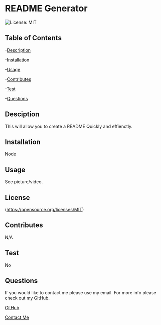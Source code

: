  # README Generator  
  ![License: MIT](https://img.shields.io/badge/License-MIT-yellow.svg)
  

 ## Table of Contents
 
  -[Description](#Description)
 
  -[Installation](#Installation)
 
  -[Usage](#Usage)

  -[Contributes](#Contributes)

  -[Test](#Test)

  -[Questions](#Questions)


  ## Desciption
 This will allow you to create a README Quickly and effienctly.

 
  ## Installation 
Node
  ## Usage 
 See picture/video.

 
  ## License
 (https://opensource.org/licenses/MIT)
  ## Contributes
 N/A


  ## Test
 No


  ## Questions 
 If you would like to contact me please use my email. For more info please check out my GitHub.
 
  [GitHub](StamperM)

  [Contact Me](mailto:melissagillen@gmail.com)
